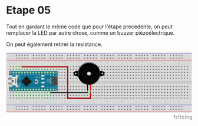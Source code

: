 # Etape 05

Tout en gardant le même code que pour l'étape precedente, on peut remplacer la LED par autre chose, comme un buzzer piézoélectrique.

On peut également retirer la resistance.

![fritzing](https://github.com/liamjack/AtelierArduino/raw/master/Etape05/Etape05.png)